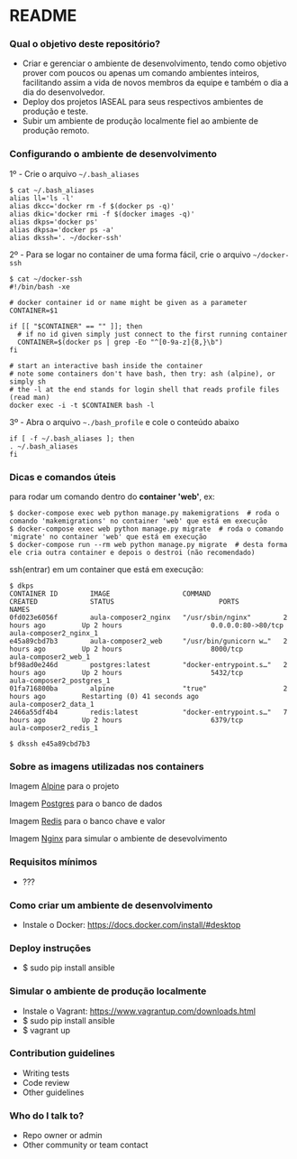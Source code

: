 # README #

### Qual o objetivo deste repositório? ###

* Criar e gerenciar o ambiente de desenvolvimento, tendo como objetivo prover com poucos ou apenas um comando
ambientes inteiros, facilitando assim a vida de novos membros da equipe e também o dia a dia
do desenvolvedor.
* Deploy dos projetos IASEAL para seus respectivos ambientes de produção e teste.
* Subir um ambiente de produção localmente fiel ao ambiente de produção remoto.

### Configurando o ambiente de desenvolvimento ###

1º - Crie o arquivo `~/.bash_aliases`

```ssh
$ cat ~/.bash_aliases
alias ll='ls -l'
alias dkcc='docker rm -f $(docker ps -q)'
alias dkic='docker rmi -f $(docker images -q)'
alias dkps='docker ps'
alias dkpsa='docker ps -a'
alias dkssh='. ~/docker-ssh'
```

2º - Para se logar no container de uma forma fácil, crie o arquivo `~/docker-ssh`

```ssh
$ cat ~/docker-ssh
#!/bin/bash -xe

# docker container id or name might be given as a parameter
CONTAINER=$1

if [[ "$CONTAINER" == "" ]]; then
  # if no id given simply just connect to the first running container
  CONTAINER=$(docker ps | grep -Eo "^[0-9a-z]{8,}\b")
fi

# start an interactive bash inside the container
# note some containers don't have bash, then try: ash (alpine), or simply sh
# the -l at the end stands for login shell that reads profile files (read man)
docker exec -i -t $CONTAINER bash -l
```

3º - Abra o arquivo `~./bash_profile` e cole o conteúdo abaixo

```ssh
if [ -f ~/.bash_aliases ]; then
. ~/.bash_aliases
fi
```

### Dicas e comandos úteis ###

para rodar um comando dentro do **container 'web'**, ex:
```ssh
$ docker-compose exec web python manage.py makemigrations  # roda o comando 'makemigrations' no container 'web' que está em execução
$ docker-compose exec web python manage.py migrate  # roda o comando 'migrate' no container 'web' que está em execução
$ docker-compose run --rm web python manage.py migrate  # desta forma ele cria outra container e depois o destroi (não recomendado)
```

ssh(entrar) em um container que está em execução:
```ssh
$ dkps
CONTAINER ID        IMAGE                  COMMAND                  CREATED             STATUS                          PORTS                NAMES
0fd023e6056f        aula-composer2_nginx   "/usr/sbin/nginx"        2 hours ago         Up 2 hours                      0.0.0.0:80->80/tcp   aula-composer2_nginx_1
e45a89cbd7b3        aula-composer2_web     "/usr/bin/gunicorn w…"   2 hours ago         Up 2 hours                      8000/tcp             aula-composer2_web_1
bf98ad0e246d        postgres:latest        "docker-entrypoint.s…"   2 hours ago         Up 2 hours                      5432/tcp             aula-composer2_postgres_1
01fa716800ba        alpine                 "true"                   2 hours ago         Restarting (0) 41 seconds ago                        aula-composer2_data_1
2466a55df4b4        redis:latest           "docker-entrypoint.s…"   7 hours ago         Up 2 hours                      6379/tcp             aula-composer2_redis_1

$ dkssh e45a89cbd7b3
```

### Sobre as imagens utilizadas nos containers ###

Imagem [Alpine](https://hub.docker.com/_/alpine/) para o projeto

Imagem [Postgres](https://hub.docker.com/_/postgres/) para o banco de dados

Imagem [Redis](https://hub.docker.com/_/redis/) para o banco chave e valor

Imagem [Nginx](https://hub.docker.com/_/nginx/) para simular o ambiente de desevolvimento

### Requisitos mínimos ###
* ???

### Como criar um ambiente de desenvolvimento ###

* Instale o Docker: https://docs.docker.com/install/#desktop

### Deploy instruções ###

* $ sudo pip install ansible

### Simular o ambiente de produção localmente ###

* Instale o Vagrant: https://www.vagrantup.com/downloads.html
* $ sudo pip install ansible
* $ vagrant up

### Contribution guidelines ###

* Writing tests
* Code review
* Other guidelines

### Who do I talk to? ###

* Repo owner or admin
* Other community or team contact